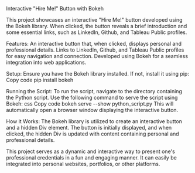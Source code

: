 Interactive "Hire Me!" Button with Bokeh

This project showcases an interactive "Hire Me!" button developed using the Bokeh library. When clicked, the button reveals a brief introduction and some essential links, such as LinkedIn, Github, and Tableau Public profiles.

Features:
An interactive button that, when clicked, displays personal and professional details.
Links to LinkedIn, Github, and Tableau Public profiles for easy navigation and connection.
Developed using Bokeh for a seamless integration into web applications.

Setup:
Ensure you have the Bokeh library installed. If not, install it using pip:
Copy code
pip install bokeh

Running the Script:
To run the script, navigate to the directory containing the Python script.
Use the following command to serve the script using Bokeh:
css
Copy code
bokeh serve --show python_script.py
This will automatically open a browser window displaying the interactive button.

How it Works:
The Bokeh library is utilized to create an interactive button and a hidden Div element. The button is initially displayed, and when clicked, the hidden Div is updated with content containing personal and professional details.

This project serves as a dynamic and interactive way to present one's professional credentials in a fun and engaging manner. It can easily be integrated into personal websites, portfolios, or other platforms.